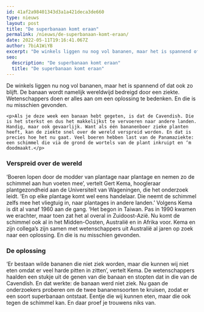 ```yaml
---
id: 41af2a98401343d3a1a421deca3de660
type: nieuws
layout: post
title: "De superbanaan komt eraan"
permalink: /nieuws/de-superbanaan-komt-eraan/
date: 2022-05-11T19:16:41.067Z
author: 7biA1WiYB
excerpt: "De winkels liggen nu nog vol bananen, maar het is spannend of dat ook zo blijft. De banaan wordt namelijk wereldwijd bedreigd door een ziekte. Wetenschappers doen er alles aan om een oplossing te bedenken. En die is nu misschien gevonden.  "
seo:
  description: "De superbanaan komt eraan"
  title: "De superbanaan komt eraan"
---
```

De winkels liggen nu nog vol bananen, maar het is spannend of dat ook zo blijft. De banaan wordt namelijk wereldwijd bedreigd door een ziekte. Wetenschappers doen er alles aan om een oplossing te bedenken. En die is nu misschien gevonden.  

    <p>Als je deze week een banaan hebt gegeten, is dat de Cavendish. Die is het sterkst en dus het makkelijkst te vervoeren naar andere landen. Handig, maar ook gevaarlijk. Want als één bananenboer zieke planten heeft, kan de ziekte snel over de wereld verspreid worden. En dat is precies hoe het nu gaat. Veel boeren hebben last van de Panamaziekte: een schimmel die via de grond de wortels van de plant inkruipt en ‘m doodmaakt.</p>
<h3>Verspreid over de wereld</h3>
<p>‘Boeren lopen door de modder van plantage naar plantage en nemen zo de schimmel aan hun voeten mee’, vertelt Gert Kema, hoogleraar plantgezondheid aan de Universiteit van Wageningen, die het onderzoek leidt. ‘En op elke plantage komt wel eens handelaar. Die neemt de schimmel zelfs mee het vliegtuig in, naar plantages in andere landen.’ Volgens Kema is dit al vanaf 1960 aan de gang. ‘Het begon in Taiwan. Pas in 1990 kwamen we erachter, maar toen zat het al overal in Zuidoost-Azië. Nu komt de schimmel ook al in het Midden-Oosten, Australië en in Afrika voor. Kema en zijn collega’s zijn samen met wetenschappers uit Australië al jaren op zoek naar een oplossing. En die is nu misschien gevonden.</p>
<h3>De oplossing</h3>
<p>‘Er bestaan wilde bananen die niet ziek worden, maar die kunnen wij niet eten omdat er veel harde pitten in zitten’, vertelt Kema. De wetenschappers haalden een stukje uit de genen van die banaan en stopten dat in die van de Cavendish. En dat werkte: de banaan werd niet ziek. Nu gaan de onderzoekers proberen om de twee bananensoorten te kruisen, zodat er een soort superbanaan ontstaat. Eentje die wij kunnen eten, maar die ook tegen de schimmel kan. En daar proef je trouwens niks van.</p>  
